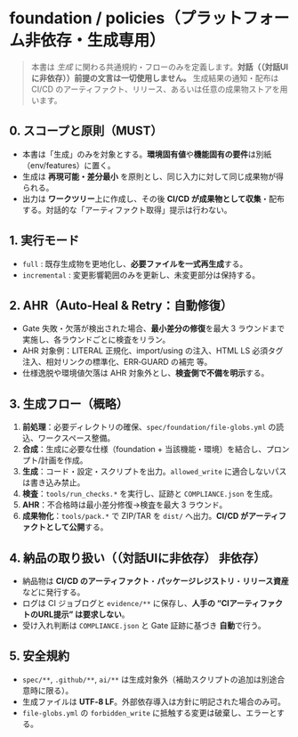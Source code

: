 # foundation / policies（プラットフォーム非依存・生成専用）

> 本書は *生成* に関わる共通規約・フローのみを定義します。**対話（（対話UIに非依存））前提の文言は一切使用しません。**
> 生成結果の通知・配布は CI/CD のアーティファクト、リリース、あるいは任意の成果物ストアを用います。

## 0. スコープと原則（MUST）
- 本書は「生成」のみを対象とする。**環境固有値**や**機能固有の要件**は別紙（env/features）に置く。
- 生成は **再現可能・差分最小** を原則とし、同じ入力に対して同じ成果物が得られる。
- 出力は **ワークツリー**上に作成し、その後 **CI/CD が成果物として収集**・配布する。対話的な「アーティファクト取得」提示は行わない。

## 1. 実行モード
- `full` : 既存生成物を更地化し、**必要ファイルを一式再生成**する。
- `incremental` : 変更影響範囲のみを更新し、未変更部分は保持する。

## 2. AHR（Auto‑Heal & Retry：自動修復）
- Gate 失敗・欠落が検出された場合、**最小差分の修復**を最大 3 ラウンドまで実施し、各ラウンドごとに検査をリラン。
- AHR 対象例：LITERAL 正規化、import/using の注入、HTML LS 必須タグ注入、相対リンクの標準化、ERR‑GUARD の補完 等。
- 仕様逸脱や環境値欠落は AHR 対象外とし、**検査側で不備を明示**する。

## 3. 生成フロー（概略）
1. **前処理**：必要ディレクトリの確保、`spec/foundation/file-globs.yml` の読込、ワークスペース整備。
2. **合成**：生成に必要な仕様（foundation + 当該機能・環境）を結合し、プロンプト/計画を作成。
3. **生成**：コード・設定・スクリプトを出力。`allowed_write` に適合しないパスは書き込み禁止。
4. **検査**：`tools/run_checks.*` を実行し、証跡と `COMPLIANCE.json` を生成。
5. **AHR**：不合格時は最小差分修復→検査を最大 3 ラウンド。
6. **成果物化**：`tools/pack.*` で ZIP/TAR を `dist/` へ出力。**CI/CD がアーティファクトとして公開**する。

## 4. 納品の取り扱い（（対話UIに非依存） 非依存）
- 納品物は **CI/CD のアーティファクト**・**パッケージレジストリ**・**リリース資産**などに発行する。
- ログは CI ジョブログと `evidence/**` に保存し、**人手の “CIアーティファクトのURL提示” は要求しない**。
- 受け入れ判断は `COMPLIANCE.json` と Gate 証跡に基づき **自動**で行う。

## 5. 安全規約
- `spec/**`, `.github/**`, `ai/**` は生成対象外（補助スクリプトの追加は別途合意時に限る）。
- 生成ファイルは **UTF‑8 LF**。外部依存導入は方針に明記された場合のみ可。
- `file-globs.yml` の `forbidden_write` に抵触する変更は破棄し、エラーとする。
